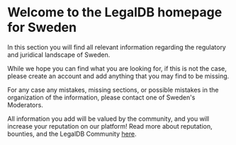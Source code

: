 <!-- TITLE: Sweden -->
<!-- SUBTITLE: Welcome to the legalDB home of Sweden -->

# Welcome to the LegalDB homepage for Sweden

In this section you will find all relevant information regarding the regulatory and juridical landscape of Sweden.

While we hope you can find what you are looking for, if this is not the case, please create an account and add anything that you may find to be missing.

For any case any mistakes, missing sections, or possible mistakes in the organization of the information, please contact one of Sweden's Moderators.

All information you add will be valued by the community, and you will increase your reputation on our platform! Read more about reputation, bounties, and the LegalDB Community [here](http://legaldb.herokuapp.com/legaldb/community).
